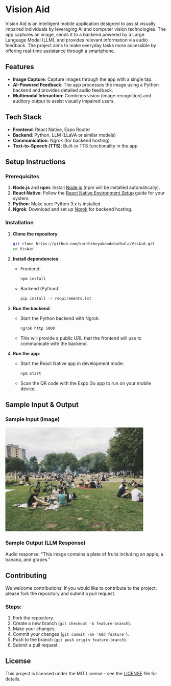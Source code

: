 
# Vision Aid

Vision Aid is an intelligent mobile application designed to assist visually impaired individuals by leveraging AI and computer vision technologies. The app captures an image, sends it to a backend powered by a Large Language Model (LLM), and provides relevant information via audio feedback. The project aims to make everyday tasks more accessible by offering real-time assistance through a smartphone.

## Features
- **Image Capture**: Capture images through the app with a single tap.
- **AI-Powered Feedback**: The app processes the image using a Python backend and provides detailed audio feedback.
- **Multimodal Interaction**: Combines vision (image recognition) and auditory output to assist visually impaired users.

## Tech Stack
- **Frontend**: React Native, Expo Router
- **Backend**: Python, LLM (LLaVA or similar models)
- **Communication**: Ngrok (for backend hosting)
- **Text-to-Speech (TTS)**: Built-in TTS functionality in the app

## Setup Instructions

### Prerequisites
1. **Node.js** and **npm**: Install [Node.js](https://nodejs.org/) (npm will be installed automatically).
2. **React Native**: Follow the [React Native Environment Setup](https://reactnative.dev/docs/environment-setup) guide for your system.
3. **Python**: Make sure Python 3.x is installed.
4. **Ngrok**: Download and set up [Ngrok](https://ngrok.com/) for backend hosting.

### Installation

1. **Clone the repository**:
   ```bash
   git clone https://github.com/karthikeyakondabathula/VisAid.git
   cd VisAid
   ```

2. **Install dependencies**:
   - Frontend:
     ```bash
     npm install
     ```
   - Backend (Python):
     ```bash
     pip install -r requirements.txt
     ```

3. **Run the backend**:
   - Start the Python backend with Ngrok:
     ```bash
     ngrok http 5000
     ```
   - This will provide a public URL that the frontend will use to communicate with the backend.

4. **Run the app**:
   - Start the React Native app in development mode:
     ```bash
     npm start
     ```

   - Scan the QR code with the Expo Go app to run on your mobile device.

## Sample Input & Output

### Sample Input (Image)
![Sample Input Image](images/1.png)

### Sample Output (LLM Response)
Audio response: "This image contains a plate of fruits including an apple, a banana, and grapes."

## Contributing
We welcome contributions! If you would like to contribute to the project, please fork the repository and submit a pull request.

### Steps:
1. Fork the repository.
2. Create a new branch (`git checkout -b feature-branch`).
3. Make your changes.
4. Commit your changes (`git commit -am 'Add feature'`).
5. Push to the branch (`git push origin feature-branch`).
6. Submit a pull request.

## License
This project is licensed under the MIT License - see the [LICENSE](LICENSE) file for details.
